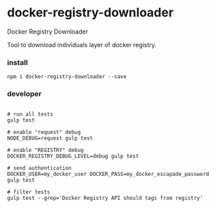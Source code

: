 docker-registry-downloader
==========================

Docker Registry Downloader

Tool to download individuals layer of docker registry.

### install
```shell
npm i docker-registry-downloader --save
```


### developer
```shell

# run all tests
gulp test

# enable "request" debug
NODE_DEBUG=request gulp test

# enable "REGISTRY" debug
DOCKER_REGISTRY_DEBUG_LEVEL=debug gulp test

# send authentication
DOCKER_USER=my_docker_user DOCKER_PASS=my_docker_escapade_password gulp test

# filter tests
gulp test --grep='Docker Registry API should tags from registry'
```


